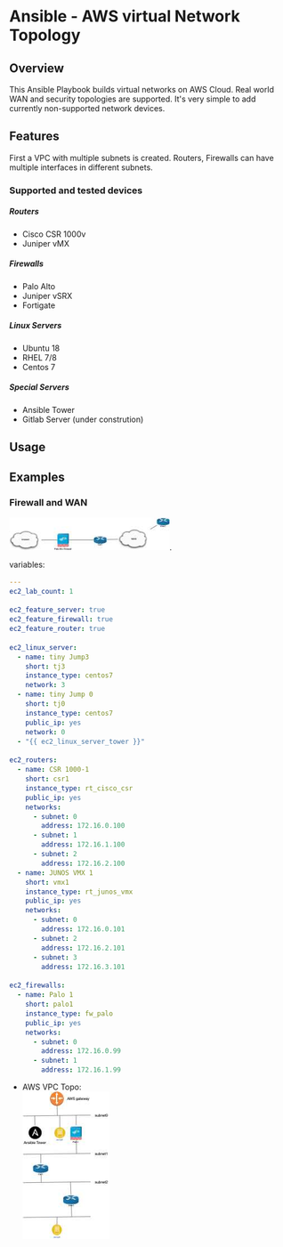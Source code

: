 # **Ansible - AWS virtual Network Topology**

## **Overview**
This Ansible Playbook builds virtual networks on AWS Cloud. Real world WAN and security topologies are supported. 
It's very simple to add currently non-supported network devices. 

## **Features**
First a VPC with multiple subnets is created. 
Routers, Firewalls can have multiple interfaces in different subnets. 

### **Supported and tested devices**
##### **Routers**
* Cisco CSR 1000v
* Juniper vMX
##### **Firewalls**
* Palo Alto 
* Juniper vSRX
* Fortigate 
##### **Linux Servers**
* Ubuntu 18
* RHEL 7/8
* Centos 7
##### **Special Servers**
* Ansible Tower
* Gitlab Server (under constrution)


 ## **Usage**
 
 

## **Examples**

### **Firewall and WAN**

![real world](./docs/fw_wan_simple/fw_wan_real.jpg). 

variables: 
```YAML
---
ec2_lab_count: 1

ec2_feature_server: true
ec2_feature_firewall: true
ec2_feature_router: true

ec2_linux_server:
  - name: tiny Jump3
    short: tj3
    instance_type: centos7
    network: 3
  - name: tiny Jump 0
    short: tj0
    instance_type: centos7
    public_ip: yes
    network: 0
  - "{{ ec2_linux_server_tower }}"

ec2_routers:
  - name: CSR 1000-1
    short: csr1
    instance_type: rt_cisco_csr
    public_ip: yes
    networks:
      - subnet: 0
        address: 172.16.0.100
      - subnet: 1
        address: 172.16.1.100
      - subnet: 2
        address: 172.16.2.100
  - name: JUNOS VMX 1
    short: vmx1
    instance_type: rt_junos_vmx
    public_ip: yes
    networks:
      - subnet: 0
        address: 172.16.0.101
      - subnet: 2
        address: 172.16.2.101
      - subnet: 3 
        address: 172.16.3.101

ec2_firewalls:
  - name: Palo 1
    short: palo1
    instance_type: fw_palo
    public_ip: yes
    networks:
      - subnet: 0
        address: 172.16.0.99
      - subnet: 1
        address: 172.16.1.99
```
* AWS VPC Topo:  
![AWS VPC](./docs/fw_wan_simple/fw_wan_aws.jpg)









